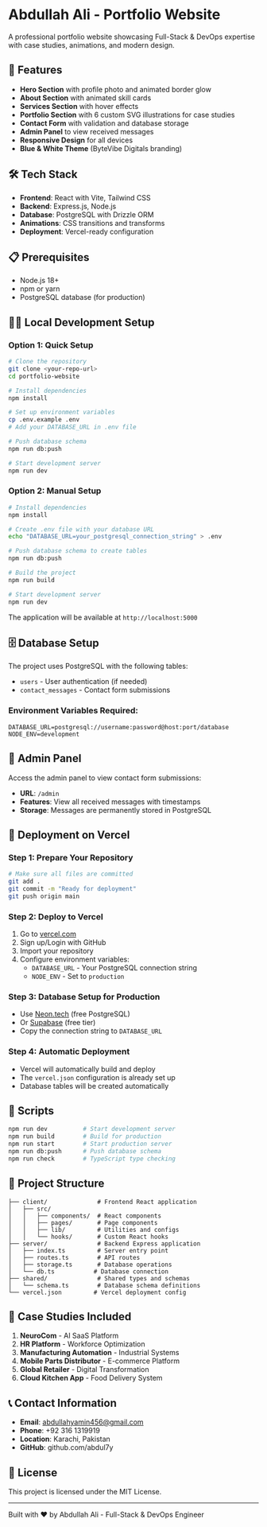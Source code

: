 # Abdullah Ali - Portfolio Website

A professional portfolio website showcasing Full-Stack & DevOps expertise with case studies, animations, and modern design.

## 🚀 Features

- **Hero Section** with profile photo and animated border glow
- **About Section** with animated skill cards
- **Services Section** with hover effects
- **Portfolio Section** with 6 custom SVG illustrations for case studies
- **Contact Form** with validation and database storage
- **Admin Panel** to view received messages
- **Responsive Design** for all devices
- **Blue & White Theme** (ByteVibe Digitals branding)

## 🛠 Tech Stack

- **Frontend**: React with Vite, Tailwind CSS
- **Backend**: Express.js, Node.js
- **Database**: PostgreSQL with Drizzle ORM
- **Animations**: CSS transitions and transforms
- **Deployment**: Vercel-ready configuration

## 📋 Prerequisites

- Node.js 18+ 
- npm or yarn
- PostgreSQL database (for production)

## 🏃‍♂️ Local Development Setup

### Option 1: Quick Setup
```bash
# Clone the repository
git clone <your-repo-url>
cd portfolio-website

# Install dependencies
npm install

# Set up environment variables
cp .env.example .env
# Add your DATABASE_URL in .env file

# Push database schema
npm run db:push

# Start development server
npm run dev
```

### Option 2: Manual Setup
```bash
# Install dependencies
npm install

# Create .env file with your database URL
echo "DATABASE_URL=your_postgresql_connection_string" > .env

# Push database schema to create tables
npm run db:push

# Build the project
npm run build

# Start development server
npm run dev
```

The application will be available at `http://localhost:5000`

## 🗄 Database Setup

The project uses PostgreSQL with the following tables:
- `users` - User authentication (if needed)
- `contact_messages` - Contact form submissions

### Environment Variables Required:
```env
DATABASE_URL=postgresql://username:password@host:port/database
NODE_ENV=development
```

## 📱 Admin Panel

Access the admin panel to view contact form submissions:
- **URL**: `/admin`
- **Features**: View all received messages with timestamps
- **Storage**: Messages are permanently stored in PostgreSQL

## 🚀 Deployment on Vercel

### Step 1: Prepare Your Repository
```bash
# Make sure all files are committed
git add .
git commit -m "Ready for deployment"
git push origin main
```

### Step 2: Deploy to Vercel
1. Go to [vercel.com](https://vercel.com)
2. Sign up/Login with GitHub
3. Import your repository
4. Configure environment variables:
   - `DATABASE_URL` - Your PostgreSQL connection string
   - `NODE_ENV` - Set to `production`

### Step 3: Database Setup for Production
- Use [Neon.tech](https://neon.tech) (free PostgreSQL)
- Or [Supabase](https://supabase.com) (free tier)
- Copy the connection string to `DATABASE_URL`

### Step 4: Automatic Deployment
- Vercel will automatically build and deploy
- The `vercel.json` configuration is already set up
- Database tables will be created automatically

## 🔧 Scripts

```bash
npm run dev          # Start development server
npm run build        # Build for production
npm run start        # Start production server
npm run db:push      # Push database schema
npm run check        # TypeScript type checking
```

## 📁 Project Structure

```
├── client/              # Frontend React application
│   ├── src/
│   │   ├── components/  # React components
│   │   ├── pages/       # Page components
│   │   ├── lib/         # Utilities and configs
│   │   └── hooks/       # Custom React hooks
├── server/              # Backend Express application
│   ├── index.ts         # Server entry point
│   ├── routes.ts        # API routes
│   ├── storage.ts       # Database operations
│   └── db.ts           # Database connection
├── shared/              # Shared types and schemas
│   └── schema.ts        # Database schema definitions
└── vercel.json         # Vercel deployment config
```

## 🎨 Case Studies Included

1. **NeuroCom** - AI SaaS Platform
2. **HR Platform** - Workforce Optimization
3. **Manufacturing Automation** - Industrial Systems
4. **Mobile Parts Distributor** - E-commerce Platform
5. **Global Retailer** - Digital Transformation
6. **Cloud Kitchen App** - Food Delivery System

## 📞 Contact Information

- **Email**: abdullahyamin456@gmail.com
- **Phone**: +92 316 1319919
- **Location**: Karachi, Pakistan
- **GitHub**: github.com/abdul7y

## 📄 License

This project is licensed under the MIT License.

---

Built with ❤️ by Abdullah Ali - Full-Stack & DevOps Engineer
